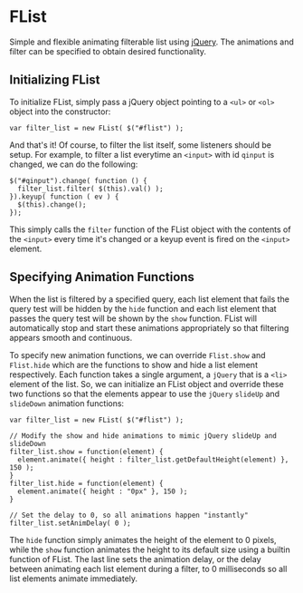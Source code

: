 FList
=====

Simple and flexible animating filterable list using [jQuery](http://jquery.com).  The animations and filter can be specified to obtain desired functionality.

Initializing FList
------------------

To initialize FList, simply pass a jQuery object pointing to a `<ul>` or `<ol>` object into the constructor:

	var filter_list = new FList( $("#flist") );

And that's it!  Of course, to filter the list itself, some listeners should be setup.  For example, to filter a list everytime an `<input>` with id `qinput` is changed, we can do the following:

    $("#qinput").change( function () {
      filter_list.filter( $(this).val() );
    }).keyup( function ( ev ) {
      $(this).change();
    });

This simply calls the `filter` function of the FList object with the contents of the `<input>` every time it's changed or a keyup event is fired on the `<input>` element.

Specifying Animation Functions
------------------------------

When the list is filtered by a specified query, each list element that fails the query test will be hidden by the `hide` function and each list element that passes the query test will be shown by the `show` function.  FList will automatically stop and start these animations appropriately so that filtering appears smooth and continuous.

To specify new animation functions, we can override `Flist.show` and `Flist.hide` which are the functions to show and hide a list element respectively.  Each function takes a single argument, a `jQuery` that is a `<li>` element of the list.  So, we can initialize an FList object and override these two functions so that the elements appear to use the `jQuery` `slideUp` and `slideDown` animation functions:

    var filter_list = new FList( $("#flist") );

    // Modify the show and hide animations to mimic jQuery slideUp and slideDown
    filter_list.show = function(element) {
      element.animate({ height : filter_list.getDefaultHeight(element) }, 150 );
    }
    filter_list.hide = function(element) {
      element.animate({ height : "0px" }, 150 );
    }

    // Set the delay to 0, so all animations happen "instantly"
    filter_list.setAnimDelay( 0 );

The `hide` function simply animates the height of the element to 0 pixels, while the `show` function animates the height to its default size using a builtin function of FList.  The last line sets the animation delay, or the delay between animating each list element during a filter, to 0 milliseconds so all list elements animate immediately.  